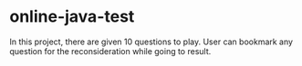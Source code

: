# online-java-test

In this project, there are given 10 questions to play. User can bookmark any question for the reconsideration while going to result.

